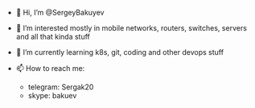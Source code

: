 - 👋 Hi, I’m @SergeyBakuyev
- 👀 I’m interested mostly in mobile networks, routers, switches, servers and all that kinda stuff
- 🌱 I’m currently learning k8s, git, coding and other devops stuff

- 📫 How to reach me:
   - telegram: Sergak20
   - skype: bakuev
